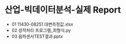 # **산업-빅데이터분석-실제 Report** 

- 01 11430-08251 대변측정값.xlsx
- 02 성적처리 프로그램_최형식.py
- 03 음파센서TEST결과.pptx


<p align="center">
  
</p>
</br>
